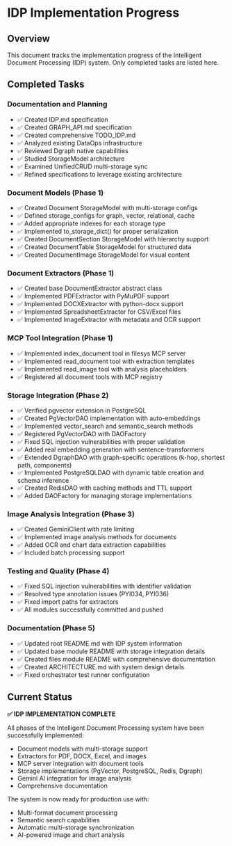 # IDP Implementation Progress

## Overview
This document tracks the implementation progress of the Intelligent Document Processing (IDP) system. Only completed tasks are listed here.

## Completed Tasks

### Documentation and Planning
- ✅ Created IDP.md specification
- ✅ Created GRAPH_API.md specification  
- ✅ Created comprehensive TODO_IDP.md
- ✅ Analyzed existing DataOps infrastructure
- ✅ Reviewed Dgraph native capabilities
- ✅ Studied StorageModel architecture
- ✅ Examined UnifiedCRUD multi-storage sync
- ✅ Refined specifications to leverage existing architecture

### Document Models (Phase 1)
- ✅ Created Document StorageModel with multi-storage configs
- ✅ Defined storage_configs for graph, vector, relational, cache
- ✅ Added appropriate indexes for each storage type
- ✅ Implemented to_storage_dict() for proper serialization
- ✅ Created DocumentSection StorageModel with hierarchy support
- ✅ Created DocumentTable StorageModel for structured data
- ✅ Created DocumentImage StorageModel for visual content

### Document Extractors (Phase 1)
- ✅ Created base DocumentExtractor abstract class
- ✅ Implemented PDFExtractor with PyMuPDF support
- ✅ Implemented DOCXExtractor with python-docx support
- ✅ Implemented SpreadsheetExtractor for CSV/Excel files
- ✅ Implemented ImageExtractor with metadata and OCR support

### MCP Tool Integration (Phase 1)
- ✅ Implemented index_document tool in filesys MCP server
- ✅ Implemented read_document tool with extraction templates
- ✅ Implemented read_image tool with analysis placeholders
- ✅ Registered all document tools with MCP registry

### Storage Integration (Phase 2)
- ✅ Verified pgvector extension in PostgreSQL
- ✅ Created PgVectorDAO implementation with auto-embeddings
- ✅ Implemented vector_search and semantic_search methods
- ✅ Registered PgVectorDAO with DAOFactory
- ✅ Fixed SQL injection vulnerabilities with proper validation
- ✅ Added real embedding generation with sentence-transformers
- ✅ Extended DgraphDAO with graph-specific operations (k-hop, shortest path, components)
- ✅ Implemented PostgreSQLDAO with dynamic table creation and schema inference
- ✅ Created RedisDAO with caching methods and TTL support
- ✅ Added DAOFactory for managing storage implementations

### Image Analysis Integration (Phase 3)
- ✅ Created GeminiClient with rate limiting
- ✅ Implemented image analysis methods for documents
- ✅ Added OCR and chart data extraction capabilities
- ✅ Included batch processing support

### Testing and Quality (Phase 4)
- ✅ Fixed SQL injection vulnerabilities with identifier validation
- ✅ Resolved type annotation issues (PYI034, PYI036)
- ✅ Fixed import paths for extractors
- ✅ All modules successfully committed and pushed

### Documentation (Phase 5)
- ✅ Updated root README.md with IDP system information
- ✅ Updated base module README with storage integration details
- ✅ Created files module README with comprehensive documentation
- ✅ Created ARCHITECTURE.md with system design details
- ✅ Fixed orchestrator test runner configuration

## Current Status

**✅ IDP IMPLEMENTATION COMPLETE**

All phases of the Intelligent Document Processing system have been successfully implemented:
- Document models with multi-storage support
- Extractors for PDF, DOCX, Excel, and images
- MCP server integration with document tools
- Storage implementations (PgVector, PostgreSQL, Redis, Dgraph)
- Gemini AI integration for image analysis
- Comprehensive documentation

The system is now ready for production use with:
- Multi-format document processing
- Semantic search capabilities
- Automatic multi-storage synchronization
- AI-powered image and chart analysis